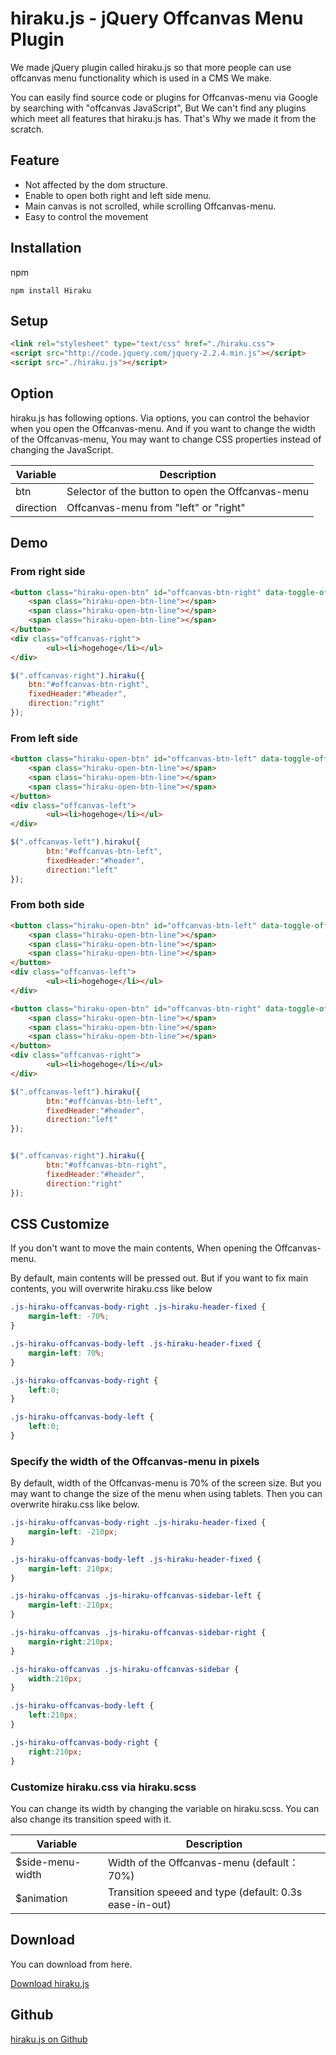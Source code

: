 # hiraku.js - jQuery Offcanvas Menu Plugin

We made jQuery plugin called hiraku.js so that more people can use offcanvas menu functionality which is used in a CMS We make.

You can easily find source code or plugins for Offcanvas-menu via Google by searching with "offcanvas JavaScript", But We can't find any plugins which meet all features that hiraku.js has. That's Why we made it from the scratch.

## Feature

- Not affected by the dom structure.
- Enable to open both right and left side menu.
- Main canvas is not scrolled, while scrolling Offcanvas-menu.
- Easy to control the movement

## Installation

npm

```
npm install Hiraku
```

## Setup

```html
<link rel="stylesheet" type="text/css" href="./hiraku.css">
<script src="http://code.jquery.com/jquery-2.2.4.min.js"></script>
<script src="./hiraku.js"></script>
```

## Option
hiraku.js has following options. Via options, you can control the behavior when you open the Offcanvas-menu.
And if you want to change the width of the Offcanvas-menu, You may want to change CSS properties instead of changing the JavaScript.

| Variable | Description |
|-----------|----------------------------------------------------------------|
| btn       | Selector of the button to open the Offcanvas-menu |
| direction | Offcanvas-menu from "left" or "right" |

## Demo

### From right side
```html
<button class="hiraku-open-btn" id="offcanvas-btn-right" data-toggle-offcanvas="#js-hiraku-offcanvas-1">
	<span class="hiraku-open-btn-line"></span>
	<span class="hiraku-open-btn-line"></span>
	<span class="hiraku-open-btn-line"></span>
</button>
<div class="offcanvas-right">
		<ul><li>hogehoge</li></ul>
</div>
```

```js
$(".offcanvas-right").hiraku({
	btn:"#offcanvas-btn-right",
	fixedHeader:"#header",
	direction:"right"
});
```
### From left side

```html
<button class="hiraku-open-btn" id="offcanvas-btn-left" data-toggle-offcanvas="#js-hiraku-offcanvas-1">
	<span class="hiraku-open-btn-line"></span>
	<span class="hiraku-open-btn-line"></span>
	<span class="hiraku-open-btn-line"></span>
</button>
<div class="offcanvas-left">
		<ul><li>hogehoge</li></ul>
</div>
```

```js
$(".offcanvas-left").hiraku({
		btn:"#offcanvas-btn-left",
		fixedHeader:"#header",
		direction:"left"
});
```
### From both side

```html
<button class="hiraku-open-btn" id="offcanvas-btn-left" data-toggle-offcanvas="#js-hiraku-offcanvas-1">
	<span class="hiraku-open-btn-line"></span>
	<span class="hiraku-open-btn-line"></span>
	<span class="hiraku-open-btn-line"></span>
</button>
<div class="offcanvas-left">
		<ul><li>hogehoge</li></ul>
</div>

<button class="hiraku-open-btn" id="offcanvas-btn-right" data-toggle-offcanvas="#js-hiraku-offcanvas-1">
	<span class="hiraku-open-btn-line"></span>
	<span class="hiraku-open-btn-line"></span>
	<span class="hiraku-open-btn-line"></span>
</button>
<div class="offcanvas-right">
		<ul><li>hogehoge</li></ul>
</div>
```

```js
$(".offcanvas-left").hiraku({
		btn:"#offcanvas-btn-left",
		fixedHeader:"#header",
		direction:"left"
});


$(".offcanvas-right").hiraku({
		btn:"#offcanvas-btn-right",
		fixedHeader:"#header",
		direction:"right"
});
```


## CSS Customize

If you don't want to move the main contents, When opening the Offcanvas-menu.

By default, main contents will be pressed out. But if you want to fix main contents, you will overwrite hiraku.css like below

```css
.js-hiraku-offcanvas-body-right .js-hiraku-header-fixed {
	margin-left: -70%;
}

.js-hiraku-offcanvas-body-left .js-hiraku-header-fixed {
	margin-left: 70%;
}

.js-hiraku-offcanvas-body-right {
	left:0;
}

.js-hiraku-offcanvas-body-left {
	left:0;
}
```


### Specify the width of the Offcanvas-menu in pixels

By default, width of the Offcanvas-menu is 70% of the screen size. But you may want to change the size of the menu when using tablets. Then you can overwrite hiraku.css like below.

```css
.js-hiraku-offcanvas-body-right .js-hiraku-header-fixed {
	margin-left: -210px;
}

.js-hiraku-offcanvas-body-left .js-hiraku-header-fixed {
	margin-left: 210px;
}

.js-hiraku-offcanvas .js-hiraku-offcanvas-sidebar-left {
	margin-left:-210px;
}

.js-hiraku-offcanvas .js-hiraku-offcanvas-sidebar-right {
	margin-right:210px;
}

.js-hiraku-offcanvas .js-hiraku-offcanvas-sidebar {
	width:210px;
}

.js-hiraku-offcanvas-body-left {
	left:210px;
}

.js-hiraku-offcanvas-body-right {
	right:210px;
}
```

### Customize hiraku.css via hiraku.scss

You can change its width by changing the variable on hiraku.scss. You can also change its transition speed with it.

| Variable | Description |
|-----------|----------------------------------------------------------------|
| $side-menu-width | Width of the Offcanvas-menu (default： 70%) |
| $animation | Transition speeed and type (default: 0.3s ease-in-out) |

## Download

You can download from here.

[Download hiraku.js](http://github.com/appleple/hiraku/archive/master.zip)

## Github

[hiraku.js on Github](http://github.com/appleple/hiraku)
